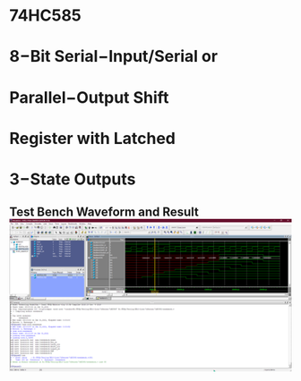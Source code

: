 # 74HC585 
# 8−Bit Serial−Input/Serial or 
# Parallel−Output Shift
# Register with Latched
# 3−State Outputs


## Test Bench Waveform and Result ![image](images/test_bench.png)

